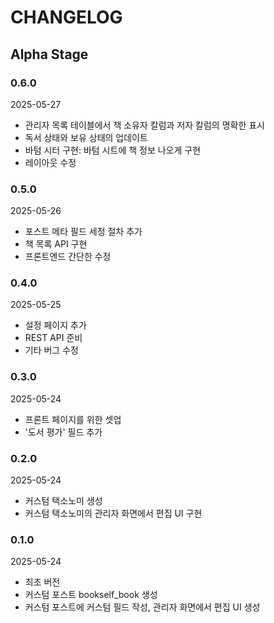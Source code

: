 # CHANGELOG

## Alpha Stage

### 0.6.0

2025-05-27

- 관리자 목록 테이블에서 책 소유자 칼럼과 저자 칼럼의 명확한 표시
- 독서 상태와 보유 상태의 업데이트
- 바텀 시터 구현: 바텀 시트에 책 정보 나오게 구현
- 레이아웃 수정

### 0.5.0

2025-05-26

- 포스트 메타 필드 세정 절차 추가 
- 책 목록 API 구현
- 프론트엔드 간단한 수정

### 0.4.0

2025-05-25

- 설정 페이지 추가
- REST API 준비
- 기타 버그 수정

### 0.3.0

2025-05-24

- 프론트 페이지를 위한 셋업
- '도서 평가' 필드 추가

### 0.2.0

2025-05-24

- 커스텀 택소노미 생성
- 커스텀 택소노미의 관리자 화면에서 편집 UI 구현

### 0.1.0

2025-05-24

- 최초 버전
- 커스텀 포스트 bookself_book 생성
- 커스텀 포스트에 커스텀 필드 작성, 관리자 화면에서 편집 UI 생성
